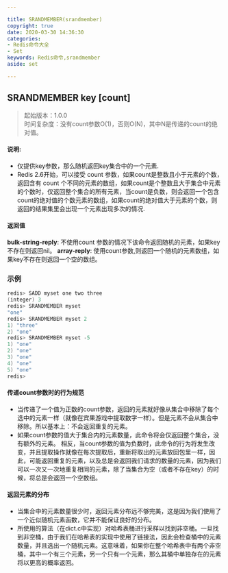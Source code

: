 ```yaml
---

title: SRANDMEMBER(srandmember)
copyright: true
date: 2020-03-30 14:36:30
categories: 
- Redis命令大全
- Set
keywords: Redis命令,srandmember
aside: set

---
```

## SRANDMEMBER key [count] 
>起始版本：1.0.0<br/>时间复杂度：没有count参数O(1)，否则O(N)，其中N是传递的count的绝对值。 


#### 说明:
* 仅提供key参数，那么随机返回key集合中的一个元素.
* Redis 2.6开始，可以接受 count 参数，如果count是整数且小于元素的个数，返回含有 count 个不同的元素的数组，如果count是个整数且大于集合中元素的个数时，仅返回整个集合的所有元素，当count是负数，则会返回一个包含count的绝对值的个数元素的数组，如果count的绝对值大于元素的个数，则返回的结果集里会出现一个元素出现多次的情况.

#### 返回值

**bulk-string-reply**: 不使用count 参数的情况下该命令返回随机的元素，如果key不存在则返回nil。
**array-reply**: 使用count参数,则返回一个随机的元素数组，如果key不存在则返回一个空的数组。

### 示例


```c
redis> SADD myset one two three
(integer) 3
redis> SRANDMEMBER myset
"one"
redis> SRANDMEMBER myset 2
1) "three"
2) "one"
redis> SRANDMEMBER myset -5
1) "one"
2) "one"
3) "one"
4) "one"
5) "one"
redis> 
```
#### 传递count参数时的行为规范
* 当传递了一个值为正数的count参数，返回的元素就好像从集合中移除了每个选中的元素一样（就像在宾果游戏中提取数字一样）。但是元素不会从集合中移除。所以基本上：不会返回重复的元素。
* 如果count参数的值大于集合内的元素数量，此命令将会仅返回整个集合，没有额外的元素。
  相反，当count参数的值为负数时，此命令的行为将发生改变，并且提取操作就像在每次提取后，重新将取出的元素放回包里一样，因此，可能返回重复的元素，以及总是会返回我们请求的数量的元素，因为我们可以一次又一次地重复相同的元素，除了当集合为空（或者不存在key）的时候，将总是会返回一个空数组。

#### 返回元素的分布
* 当集合中的元素数量很少时，返回元素分布远不够完美，这是因为我们使用了一个近似随机元素函数，它并不能保证良好的分布。
* 所使用的算法（在dict.c中实现）对哈希表桶进行采样以找到非空桶。一旦找到非空桶，由于我们在哈希表的实现中使用了链接法，因此会检查桶中的元素数量，并且选出一个随机元素。这意味着，如果你在整个哈希表中有两个非空桶，其中一个有三个元素，另一个只有一个元素，那么其桶中单独存在的元素将以更高的概率返回。